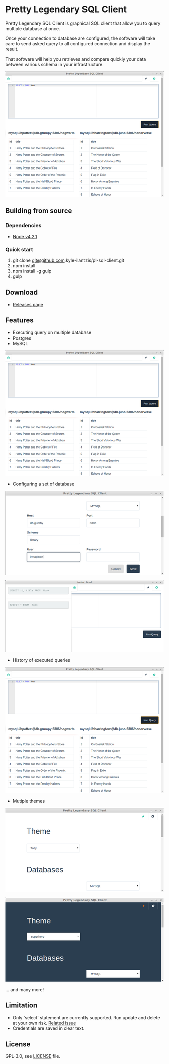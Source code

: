 # Pretty Legendary SQL Client

Pretty Legendary SQL Client is graphical SQL client that allow you to query multiple database at once.

Once your connection to database are configured, the software will take care to send asked query to all configured connection and display the result.

That software will help you retrieves and compare quickly your data between various schema in your infrastructure.

![Executing query](doc/pictures/query.png)

## Building from source

### Dependencies
 * [Node v4.2.1](https://nodejs.org/en/)

### Quick start

 1. git clone git@github.com:kyle-ilantzis/pl-sql-client.git
 2. npm install
 3. npm install -g gulp
 4. gulp

## Download

* [Releases page](https://github.com/kyle-ilantzis/pl-sql-client/releases)

## Features

 * Executing query on multiple database
  * Postgres
  * MySQL

 ![Executing query](doc/pictures/query.png)  

 * Configuring a set of database

 ![Configuring database](doc/pictures/database1.png)

![Viewing database configuration](doc/pictures/history.png)

 * History of executed queries

![Consulting history of queries](doc/pictures/query.png)

 * Mutiple themes

 ![flatly themne](doc/pictures/theme-1.png)

![superhero themne](doc/pictures/theme-2.png)

... and many more!

## Limitation

 * Only 'select' statement are currently supported. Run update and delete at your own risk. [Related issue](https://github.com/kyle-ilantzis/pl-sql-client/issues/9)
 * Credentials are saved in clear text.

## License

GPL-3.0, see [LICENSE](LICENSE) file.
